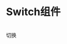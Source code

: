 # Switch组件

<br>

<div>
  <ot-space>
    <div><ot-switch :value="show" @change="onChange"/></div>
    <div>
      <ot-button @click="onClick" type="primary">切换</ot-button>
    </div>
  </ot-space>
</div>

<script setup>
  import { ref } from 'vue'
  const show = ref(false)
  const onChange = (e) => {
    // console.log('onchange', e.detail)
    // value.value = !e.detail
  }

  const onClick = () => {
    show.value = !show.value
  }
</script>


